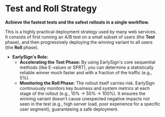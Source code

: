 # Test and Roll Strategy
**Achieve the fastest tests and the safest rollouts in a single workflow.**

This is a highly practical deployment strategy used by many web services. It consists of first running an A/B test on a small subset of users (the **Test** phase), and then progressively deploying the winning variant to all users (the **Roll** phase).

* **EarlySign's Role:**
    * **Accelerating the Test Phase:** By using EarlySign's core sequential methods (like E-values or SPRT), you can determine a statistically reliable winner much faster and with a fraction of the traffic (e.g., 5%).
    * **Monitoring the Roll Phase:** The rollout itself carries risk. EarlySign continuously monitors key business and system metrics at each stage of the rollout (e.g., 10% → 50% → 100%). It ensures the winning variant doesn't cause unexpected negative impacts not seen in the test (e.g., high server load, poor experience for a specific user segment), guaranteeing a safe deployment.
